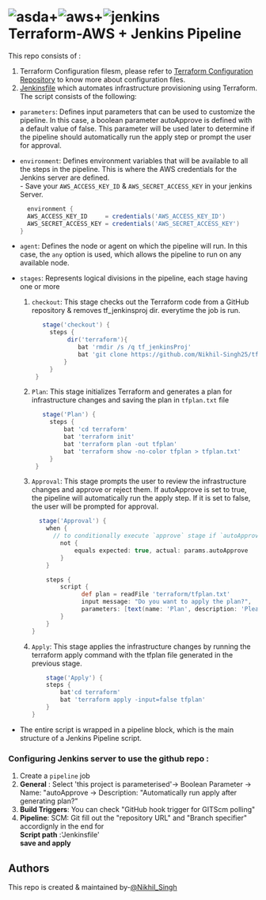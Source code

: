 # ![asda](https://github.com/Nikhil-Singh25/Images_logos/blob/main/pngwing.com%20(1).png)+![aws](https://github.com/Nikhil-Singh25/Images_logos/blob/main/pngwing.com.png)+![jenkins](https://github.com/Nikhil-Singh25/Images_logos/blob/main/jenkins100-100(3).png)</br>  Terraform-AWS + Jenkins Pipeline

This repo consists of :
  1. Terraform Configuration filesm, please refer to [Terraform Configuration Repository](https://github.com/Nikhil-Singh25/Terraform-VPC_Stack) to know more about configuration files.
  2. [Jenkinsfile](https://github.com/Nikhil-Singh25/tf_jenkinsProj/blob/main/Jenkinsfile) which automates infrastructure provisioning using Terraform.</br>
  The script consists of the following:</br>
   * `parameters`: Defines input parameters that can be used to customize the pipeline. In this case, a boolean parameter autoApprove is defined with a default value of false. This parameter will be used later to determine if the pipeline should automatically run the apply step or prompt the user for approval.
   * `environment`: Defines environment variables that will be available to all the steps in the pipeline. This is where the AWS credentials for the Jenkins server are defined.</br>
    - Save your `AWS_ACCESS_KEY_ID` & `AWS_SECRET_ACCESS_KEY` in your jenkins Server.
      ```groovy
        environment {           
        AWS_ACCESS_KEY_ID     = credentials('AWS_ACCESS_KEY_ID')  
        AWS_SECRET_ACCESS_KEY = credentials('AWS_SECRET_ACCESS_KEY')
      }

   * `agent`: Defines the node or agent on which the pipeline will run. In this case, the `any` option is used, which allows the pipeline to run on any available node.

  * `stages`: Represents logical divisions in the pipeline, each stage having one or more 
    1. `checkout`: This stage checks out the Terraform code from a GitHub repository & removes tf_jenkinsproj dir. everytime the job is run.
       ```groovy
          stage('checkout') {
            steps {             
                 dir('terraform'){
                    bat 'rmdir /s /q tf_jenkinsProj' 
                    bat 'git clone https://github.com/Nikhil-Singh25/tf_jenkinsProj.git'
                }
            }
        }
    2. `Plan`: This stage initializes Terraform and generates a plan for infrastructure changes and saving the plan in `tfplan.txt` file
       ```groovy
          stage('Plan') {          
            steps {
                bat 'cd terraform'
                bat 'terraform init'
                bat 'terraform plan -out tfplan'
                bat 'terraform show -no-color tfplan > tfplan.txt'
            }
        }
    3. `Approval`: This stage prompts the user to review the infrastructure changes and approve or reject them. If autoApprove is set to true, the pipeline will automatically run the apply step. If it is set to false, the user will be prompted for approval.
        ```groovy
          stage('Approval') {         
            when {               
              // to conditionally execute `approve` stage if `autoApprove=true` pipeline will run automatically and prompt user if `autoApprove=false`
                not {
                    equals expected: true, actual: params.autoApprove
                }
            }

            steps {
                script {
                      def plan = readFile 'terraform/tfplan.txt'      
                      input message: "Do you want to apply the plan?",
                      parameters: [text(name: 'Plan', description: 'Please review the plan', defaultValue: plan)]
                }
            }
        }
    4. `Apply`: This stage applies the infrastructure changes by running the terraform apply command with the tfplan file generated in the previous stage.
        ```groovy
            stage('Apply') {
            steps {
                bat'cd terraform'
                bat 'terraform apply -input=false tfplan'
            }
        }
    
   * The entire script is wrapped in a pipeline block, which is the main structure of a Jenkins Pipeline script.
   
   
   ### Configuring Jenkins server to use the github repo :
   1. Create a `pipeline` job 
   2. **General** : Select 'this project is parameterised'-> Boolean Parameter -> Name: "autoApprove -> Description: "Automatically run apply after generating plan?"
   3. **Build Triggers**: You can check "GitHub hook trigger for GITScm polling"
   4. **Pipeline**: SCM: Git fill out the "repository URL" and "Branch specifier" accordignly in the end for </br>**Script path** :'Jenkinsfile'</br>
   **save and apply**

## Authors
  This repo is created & maintained by-[@Nikhil_Singh](https://github.com/Nikhil-Singh25)